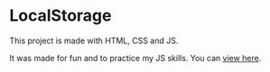# LocalStorage

This project is made with HTML, CSS and JS.

It was made for fun and to practice my JS skills. You can [view here](https://davidpavlovic.github.io/LocalStorage/).
